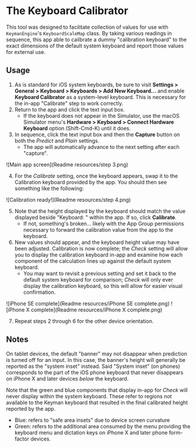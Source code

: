 #  The Keyboard Calibrator

This tool was designed to facilitate collection of values for use with `KeymanEngine`'s `KeyboardScaleMap` class.  By taking various readings in sequence, this app able to cailbrate a dummy "calibration keyboard" to the exact dimensions of the default system keyboard and report those values for external use.

## Usage

1.  As is standard for iOS system keyboards, be sure to visit **Settings > General > Keyboard > Keyboards > Add New Keyboard...** and enable **Keyboard Calibrator** as a system-level keyboard.  This is necessary for the in-app "Calibrate" step to work correctly.
2.  Return to the app and click the text input box.
    - If the keyboard does not appear in the Simulator, use the macOS Simulator menu's **Hardware > Keyboard > Connect Hardware Keyboard** option (Shift-Cmd-K) until it does.
3.  In sequence, click the text input box and then the **Capture** button on both the _Predict_ and _Plain_ settings.
    - The app will automatically advance to the next setting after each "capture".

![Main app screen](Readme resources/step 3.png)

4.  For the _Calibrate_ setting, once the keyboard appears, swap it to the Calibration keyboard provided by the app.  You should then see something like the following:

![Calibration ready!](Readme resources/step 4.png)

5.  Note that the height displayed by the keyboard should match the value displayed beside "Keyboard: " within the app.  If so, click **Calibrate**.
    - If not, something's broken... likely with the App Group permissions necessary to forward the calibration value from the app to the keyboard.
6.  New values should appear, and the keyboard height value may have been adjusted.  Calibration is now complete; the _Check_ setting will allow you to display the calibration keyboard in-app and examine how each component of the calculation lines up against the default system keyboard.
    - You may want to revisit a previous setting and set it back to the default system keyboard for comparison; _Check_ will only ever display the calibration keyboard, so this will allow for easier visual confirmation.
    
![iPhone SE complete](Readme resources/iPhone SE complete.png)
![iPhone X complete](Readme resources/iPhone X complete.png)

7.  Repeat steps 2 through 6 for the other device orientation.

## Notes

On tablet devices, the default "banner" may not disappear when prediction is turned off for an input.  In this case, the banner's height will generally be reported as the "system inset" instead.  Said "System inset" (on phones) corresponds to the part of the iOS phone keyboard that never disappears on iPhone X and later devices _below_ the keyboard.

Note that the green and blue components that display in-app for _Check_ will never display within the system keyboard.  These refer to regions not available to the Keyman keyboard that resulted in the final calibrated height reported by the app.
- Blue:  refers to "safe area insets" due to device screen curvature
- Green:  refers to the additional area consumed by the menu providing the keyboard menu and dictation keys on iPhone X and later phone form-factor devices.
